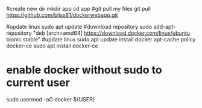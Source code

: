 #create new dir
mkdir app
cd app
#git pull my files
git pull https://github.com/bliss81/dockerwebapp.git

#update linux 
sudo apt update
#download repository
sudo add-apt-repository "deb [arch=amd64] https://download.docker.com/linux/ubuntu bionic stable"
#update linux 
sudo apt update
install docker
apt-cache policy docker-ce
sudo apt install docker-ce
# enable docker without sudo to current user
sudo usermod -aG docker ${USER}

